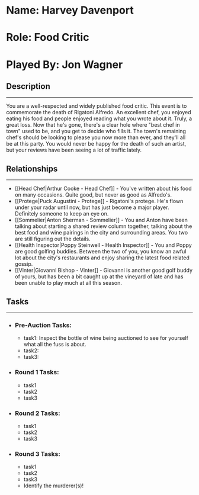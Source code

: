 # Name: Harvey Davenport
# Role: Food Critic
# Played By: Jon Wagner

## Description
---
You are a well-respected and widely published food critic. This event is to commemorate the death of Rigatoni Alfredo. An excellent chef, you enjoyed eating his food and people enjoyed reading what you wrote about it. Truly, a great loss. Now that he's gone, there's a clear hole where "best chef in town" used to be, and you get to decide who fills it. The town's remaining chef's should be looking to please you now more than ever, and they'll all be at this party. You would never be happy for the death of such an artist, but your reviews have been seeing a lot of traffic lately.

## Relationships
---
- [[Head Chef|Arthur Cooke - Head Chef]]  - You've written about his food on many occasions. Quite good, but never as good as Alfredo's.
- [[Protege|Puck Augustini - Protege]]  - Rigatoni's protege. He's flown under your radar until now, but has just become a major player. Definitely someone to keep an eye on.
- [[Sommelier|Anton Sherman - Sommelier]] - You and Anton have been talking about starting a shared review column together, talking about the best food and wine pairings in the city and surrounding areas. You two are still figuring out the details.
- [[Health Inspector|Poppy Steinwell - Health Inspector]] - You and Poppy are good golfing buddies. Between the two of you, you know an awful lot about the city's restaurants and enjoy sharing the latest food related gossip.
- [[Vinter|Giovanni Bishop - Vinter]] - Giovanni is another good golf buddy of yours, but has been a bit caught up at the vineyard of late and has been unable to play much at all this season.

## Tasks
___
- ### Pre-Auction Tasks: 
	- task1:  Inspect the bottle of wine being auctioned to see for yourself what all the fuss is about.
	- task2:
	- task3:
- ### Round 1 Tasks:
	- task1
	- task2
	- task3
- ### Round 2 Tasks:
	- task1
	- task2
	- task3
- ### Round 3 Tasks:
	- task1
	- task2
	- task3
	- Identify the murderer(s)!